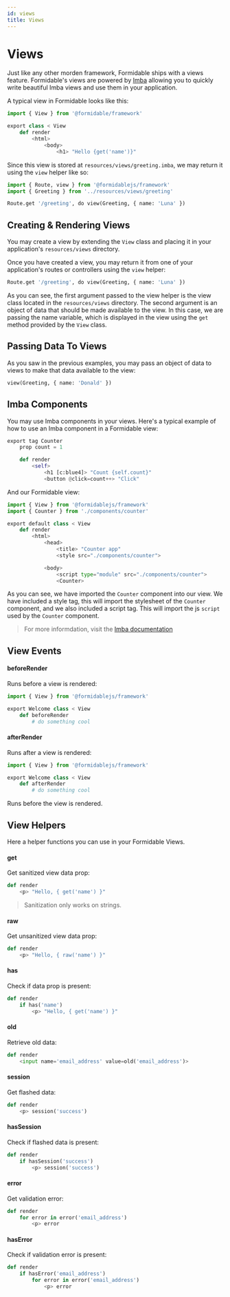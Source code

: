 ```yaml
---
id: views
title: Views
---
```


# Views

Just like any other morden framework, Formidable ships with a views feature. Formidable's views are powered by [Imba](https://imba.io/) allowing you to quickly write beautiful Imba views and use them in your application.

A typical view in Formidable looks like this:

```py title="resources/views/greeting.imba"
import { View } from '@formidable/framework'

export class < View
	def render
		<html>
			<body>
				<h1> "Hello {get('name')}"
```

Since this view is stored at `resources/views/greeting.imba`, we may return it using the `view` helper like so:

```py title="routes/api.imba"
import { Route, view } from '@formidablejs/framework'
import { Greeting } from '../resources/views/greeting'

Route.get '/greeting', do view(Greeting, { name: 'Luna' })
```

## Creating & Rendering Views

You may create a view by extending the `View` class and placing it in your application's `resources/views` directory.

Once you have created a view, you may return it from one of your application's routes or controllers using the `view` helper:

```py
Route.get '/greeting', do view(Greeting, { name: 'Luna' })
```

As you can see, the first argument passed to the view helper is the view class located in the `resources/views` directory. The second argument is an object of data that should be made available to the view. In this case, we are passing the name variable, which is displayed in the view using the `get` method provided by the `View` class.

## Passing Data To Views

As you saw in the previous examples, you may pass an object of data to views to make that data available to the view:

```py
view(Greeting, { name: 'Donald' })
```

## Imba Components

You may use Imba components in your views. Here's a typical example of how to use an Imba component in a Formidable view:

```py title="resources/views/components/counter.imba"
export tag Counter
	prop count = 1

	def render
		<self>
			<h1 [c:blue4]> "Count {self.count}"
			<button @click=count++> "Click"

```

And our Formidable view:

```py title="resources/views/app.imba"
import { View } from '@formidablejs/framework'
import { Counter } from './components/counter'

export default class < View
	def render
		<html>
			<head>
				<title> "Counter app"
				<style src="./components/counter">

			<body>
				<script type="module" src="./components/counter">
				<Counter>
```

As you can see, we have imported the `Counter` component into our view.
We have included a style tag, this will import the stylesheet of the `Counter` component, and we also included a script tag. This will import the js `script` used by the `Counter` component.

> For more informdation, visit the [Imba documentation](https://imba.io/tags/custom-components)

## View Events

#### beforeRender

Runs before a view is rendered:

```py
import { View } from '@formidablejs/framework'

export Welcome class < View
	def beforeRender
		# do something cool
```

#### afterRender

Runs after a view is rendered:

```py
import { View } from '@formidablejs/framework'

export Welcome class < View
	def afterRender
		# do something cool
```

Runs before the view is rendered.

## View Helpers

Here a helper functions you can use in your Formidable Views.

#### get

Get sanitized view data prop:

```py
def render
	<p> "Hello, { get('name') }"
```

> Sanitization only works on strings.

#### raw

Get unsanitized view data prop:

```py
def render
	<p> "Hello, { raw('name') }"
```

#### has

Check if data prop is present:

```py
def render
	if has('name')
		<p> "Hello, { get('name') }"
```

#### old

Retrieve old data:

```py
def render
	<input name='email_address' value=old('email_address')>
```

#### session

Get flashed data:

```py
def render
	<p> session('success')
```

#### hasSession

Check if flashed data is present:

```py
def render
	if hasSession('success')
		<p> session('success')
```

#### error

Get validation error:

```py
def render
	for error in error('email_address')
		<p> error
```

#### hasError

Check if validation error is present:

```py
def render
	if hasError('email_address')
		for error in error('email_address')
			<p> error
```
